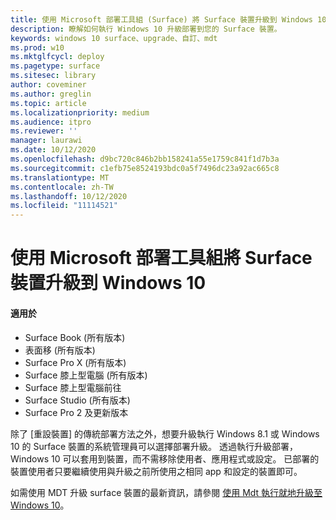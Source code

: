 ```yaml
---
title: 使用 Microsoft 部署工具組 (Surface) 將 Surface 裝置升級到 Windows 10
description: 瞭解如何執行 Windows 10 升級部署到您的 Surface 裝置。
keywords: windows 10 surface、upgrade、自訂、mdt
ms.prod: w10
ms.mktglfcycl: deploy
ms.pagetype: surface
ms.sitesec: library
author: coveminer
ms.author: greglin
ms.topic: article
ms.localizationpriority: medium
ms.audience: itpro
ms.reviewer: ''
manager: laurawi
ms.date: 10/12/2020
ms.openlocfilehash: d9bc720c846b2bb158241a55e1759c841f1d7b3a
ms.sourcegitcommit: c1efb75e8524193bdc0a5f7496dc23a92ac665c8
ms.translationtype: MT
ms.contentlocale: zh-TW
ms.lasthandoff: 10/12/2020
ms.locfileid: "11114521"
---
```

# 使用 Microsoft 部署工具組將 Surface 裝置升級到 Windows 10

#### 適用於

- Surface Book (所有版本) 
- 表面移 (所有版本) 
- Surface Pro X (所有版本) 
- Surface 膝上型電腦 (所有版本) 
- Surface 膝上型電腦前往
- Surface Studio (所有版本) 
- Surface Pro 2 及更新版本

除了 [重設裝置] 的傳統部署方法之外，想要升級執行 Windows 8.1 或 Windows 10 的 Surface 裝置的系統管理員可以選擇部署升級。 透過執行升級部署，Windows 10 可以套用到裝置，而不需移除使用者、應用程式或設定。 已部署的裝置使用者只要繼續使用與升級之前所使用之相同 app 和設定的裝置即可。 

如需使用 MDT 升級 surface 裝置的最新資訊，請參閱 [使用 Mdt 執行就地升級至 Windows 10](https://docs.microsoft.com/windows/deployment/deploy-windows-mdt/upgrade-to-windows-10-with-the-microsoft-deployment-toolkit)。

